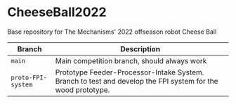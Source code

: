 # CheeseBall2022
Base repository for The Mechanisms' 2022 offseason robot Cheese Ball

| Branch              | Description                                                                                                 |
|---------------------|-------------------------------------------------------------------------------------------------------------|
| `main`              | Main competition branch, should always work                                                                 |
|  `proto-FPI-system` | Prototype Feeder-Processor-Intake System. Branch to test and develop the FPI system for the wood prototype. | 